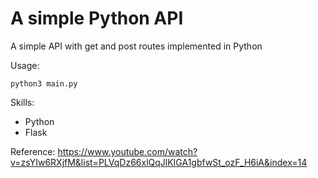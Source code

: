 # A simple Python API

A simple API with get and post routes implemented in Python

Usage:
```
python3 main.py
```

Skills:
- Python
- Flask

Reference: https://www.youtube.com/watch?v=zsYIw6RXjfM&list=PLVqDz66xlQqJlKIGA1gbfwSt_ozF_H6iA&index=14
